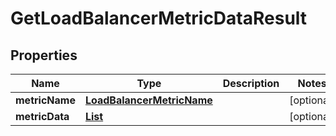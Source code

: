 

# GetLoadBalancerMetricDataResult


## Properties

| Name | Type | Description | Notes |
|------------ | ------------- | ------------- | -------------|
|**metricName** | [**LoadBalancerMetricName**](LoadBalancerMetricName.md) |  |  [optional] |
|**metricData** | [**List**](List.md) |  |  [optional] |




